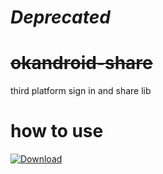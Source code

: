 # *Deprecated*
# ~~okandroid-share~~
third platform sign in and share lib

# how to use
[ ![Download](https://api.bintray.com/packages/idonans/maven/okandroid-share/images/download.svg) ](https://bintray.com/idonans/maven/okandroid-share/_latestVersion)
